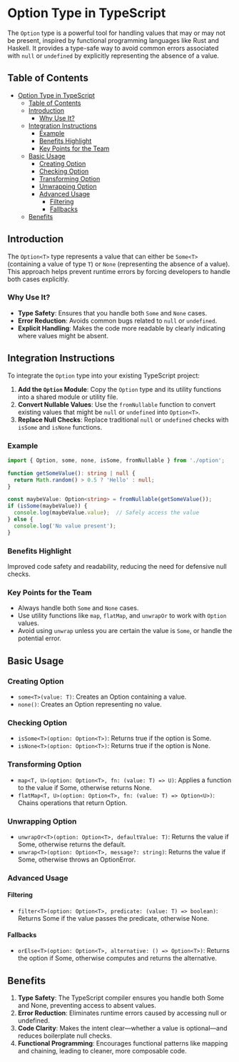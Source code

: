 # Option Type in TypeScript

The `Option` type is a powerful tool for handling values that may or may not be present, inspired by functional programming languages like Rust and Haskell. It provides a type-safe way to avoid common errors associated with `null` or `undefined` by explicitly representing the absence of a value.

## Table of Contents

- [Option Type in TypeScript](#option-type-in-typescript)
  - [Table of Contents](#table-of-contents)
  - [Introduction](#introduction)
    - [Why Use It?](#why-use-it)
  - [Integration Instructions](#integration-instructions)
    - [Example](#example)
    - [Benefits Highlight](#benefits-highlight)
    - [Key Points for the Team](#key-points-for-the-team)
  - [Basic Usage](#basic-usage)
    - [Creating Option](#creating-option)
    - [Checking Option](#checking-option)
    - [Transforming Option](#transforming-option)
    - [Unwrapping Option](#unwrapping-option)
    - [Advanced Usage](#advanced-usage)
      - [Filtering](#filtering)
      - [Fallbacks](#fallbacks)
  - [Benefits](#benefits)

## Introduction

The `Option<T>` type represents a value that can either be `Some<T>` (containing a value of type `T`) or `None` (representing the absence of a value). This approach helps prevent runtime errors by forcing developers to handle both cases explicitly.

### Why Use It?

- **Type Safety**: Ensures that you handle both `Some` and `None` cases.
- **Error Reduction**: Avoids common bugs related to `null` or `undefined`.
- **Explicit Handling**: Makes the code more readable by clearly indicating where values might be absent.

## Integration Instructions

To integrate the `Option` type into your existing TypeScript project:

1. **Add the `Option` Module**: Copy the `Option` type and its utility functions into a shared module or utility file.
2. **Convert Nullable Values**: Use the `fromNullable` function to convert existing values that might be `null` or `undefined` into `Option<T>`.
3. **Replace Null Checks**: Replace traditional `null` or `undefined` checks with `isSome` and `isNone` functions.

### Example

```typescript
import { Option, some, none, isSome, fromNullable } from './option';

function getSomeValue(): string | null {
  return Math.random() > 0.5 ? 'Hello' : null;
}

const maybeValue: Option<string> = fromNullable(getSomeValue());
if (isSome(maybeValue)) {
  console.log(maybeValue.value);  // Safely access the value
} else {
  console.log('No value present');
}
```

### Benefits Highlight

Improved code safety and readability, reducing the need for defensive null checks.

### Key Points for the Team

- Always handle both `Some` and `None` cases.
- Use utility functions like `map`, `flatMap`, and `unwrapOr` to work with `Option` values.
- Avoid using `unwrap` unless you are certain the value is `Some`, or handle the potential error.

## Basic Usage

### Creating Option

- `some<T>(value: T)`: Creates an Option containing a value.
- `none()`: Creates an Option representing no value.

### Checking Option

- `isSome<T>(option: Option<T>)`: Returns true if the option is Some.
- `isNone<T>(option: Option<T>)`: Returns true if the option is None.

### Transforming Option

- `map<T, U>(option: Option<T>, fn: (value: T) => U)`: Applies a function to the value if Some, otherwise returns None.
- `flatMap<T, U>(option: Option<T>, fn: (value: T) => Option<U>)`: Chains operations that return Option.

### Unwrapping Option

- `unwrapOr<T>(option: Option<T>, defaultValue: T)`: Returns the value if Some, otherwise returns the default.
- `unwrap<T>(option: Option<T>, message?: string)`: Returns the value if Some, otherwise throws an OptionError.

### Advanced Usage

#### Filtering

- `filter<T>(option: Option<T>, predicate: (value: T) => boolean)`: Returns Some if the value passes the predicate, otherwise None.

#### Fallbacks

- `orElse<T>(option: Option<T>, alternative: () => Option<T>)`: Returns the option if Some, otherwise computes and returns the alternative.

## Benefits

1. **Type Safety**: The TypeScript compiler ensures you handle both Some and None, preventing access to absent values.
2. **Error Reduction**: Eliminates runtime errors caused by accessing null or undefined.
3. **Code Clarity**: Makes the intent clear—whether a value is optional—and reduces boilerplate null checks.
4. **Functional Programming**: Encourages functional patterns like mapping and chaining, leading to cleaner, more composable code.
